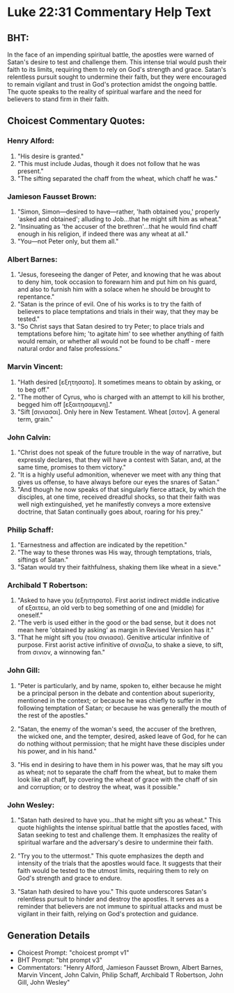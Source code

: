 # Luke 22:31 Commentary Help Text

## BHT:
In the face of an impending spiritual battle, the apostles were warned of Satan's desire to test and challenge them. This intense trial would push their faith to its limits, requiring them to rely on God's strength and grace. Satan's relentless pursuit sought to undermine their faith, but they were encouraged to remain vigilant and trust in God's protection amidst the ongoing battle. The quote speaks to the reality of spiritual warfare and the need for believers to stand firm in their faith.

## Choicest Commentary Quotes:
### Henry Alford:
1. "His desire is granted." 
2. "This must include Judas, though it does not follow that he was present."
3. "The sifting separated the chaff from the wheat, which chaff he was."

### Jamieson Fausset Brown:
1. "Simon, Simon—desired to have—rather, 'hath obtained you,' properly 'asked and obtained'; alluding to Job...that he might sift him as wheat." 
2. "Insinuating as 'the accuser of the brethren'...that he would find chaff enough in his religion, if indeed there was any wheat at all." 
3. "You—not Peter only, but them all."

### Albert Barnes:
1. "Jesus, foreseeing the danger of Peter, and knowing that he was about to deny him, took occasion to forewarn him and put him on his guard, and also to furnish him with a solace when he should be brought to repentance."
2. "Satan is the prince of evil. One of his works is to try the faith of believers to place temptations and trials in their way, that they may be tested."
3. "So Christ says that Satan desired to try Peter; to place trials and temptations before him; 'to agitate him' to see whether anything of faith would remain, or whether all would not be found to be chaff - mere natural ordor and false professions."

### Marvin Vincent:
1. "Hath desired [εξητησατο]. It sometimes means to obtain by asking, or to beg off."
2. "The mother of Cyrus, who is charged with an attempt to kill his brother, begged him off [εξαιτησαμενη]."
3. "Sift [σινιασαι]. Only here in New Testament. Wheat [σιτον]. A general term, grain."

### John Calvin:
1. "Christ does not speak of the future trouble in the way of narrative, but expressly declares, that they will have a contest with Satan, and, at the same time, promises to them victory."
2. "It is a highly useful admonition, whenever we meet with any thing that gives us offense, to have always before our eyes the snares of Satan."
3. "And though he now speaks of that singularly fierce attack, by which the disciples, at one time, received dreadful shocks, so that their faith was well nigh extinguished, yet he manifestly conveys a more extensive doctrine, that Satan continually goes about, roaring for his prey."

### Philip Schaff:
1. "Earnestness and affection are indicated by the repetition."
2. "The way to these thrones was His way, through temptations, trials, siftings of Satan."
3. "Satan would try their faithfulness, shaking them like wheat in a sieve."

### Archibald T Robertson:
1. "Asked to have you (εξηιτησατο). First aorist indirect middle indicative of εξαιτεω, an old verb to beg something of one and (middle) for oneself."
2. "The verb is used either in the good or the bad sense, but it does not mean here 'obtained by asking' as margin in Revised Version has it."
3. "That he might sift you (του σινιασα). Genitive articular infinitive of purpose. First aorist active infinitive of σινιαζω, to shake a sieve, to sift, from σινιον, a winnowing fan."

### John Gill:
1. "Peter is particularly, and by name, spoken to, either because he might be a principal person in the debate and contention about superiority, mentioned in the context; or because he was chiefly to suffer in the following temptation of Satan; or because he was generally the mouth of the rest of the apostles." 

2. "Satan, the enemy of the woman's seed, the accuser of the brethren, the wicked one, and the tempter, desired, asked leave of God, for he can do nothing without permission; that he might have these disciples under his power, and in his hand." 

3. "His end in desiring to have them in his power was, that he may sift you as wheat; not to separate the chaff from the wheat, but to make them look like all chaff, by covering the wheat of grace with the chaff of sin and corruption; or to destroy the wheat, was it possible."

### John Wesley:
1. "Satan hath desired to have you...that he might sift you as wheat." This quote highlights the intense spiritual battle that the apostles faced, with Satan seeking to test and challenge them. It emphasizes the reality of spiritual warfare and the adversary's desire to undermine their faith.

2. "Try you to the uttermost." This quote emphasizes the depth and intensity of the trials that the apostles would face. It suggests that their faith would be tested to the utmost limits, requiring them to rely on God's strength and grace to endure.

3. "Satan hath desired to have you." This quote underscores Satan's relentless pursuit to hinder and destroy the apostles. It serves as a reminder that believers are not immune to spiritual attacks and must be vigilant in their faith, relying on God's protection and guidance.


## Generation Details
- Choicest Prompt: "choicest prompt v1"
- BHT Prompt: "bht prompt v3"
- Commentators: "Henry Alford, Jamieson Fausset Brown, Albert Barnes, Marvin Vincent, John Calvin, Philip Schaff, Archibald T Robertson, John Gill, John Wesley"
